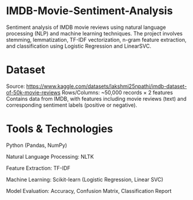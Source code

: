 # IMDB-Movie-Sentiment-Analysis
Sentiment analysis of IMDB movie reviews using natural language processing (NLP) and machine learning techniques. The project involves stemming, lemmatization, TF-IDF vectorization, n-gram feature extraction, and classification using Logistic Regression and LinearSVC.

# Dataset
Source: https://www.kaggle.com/datasets/lakshmi25npathi/imdb-dataset-of-50k-movie-reviews
Rows/Columns: ~50,000 records × 2 features  
Contains data from IMDB, with features including movie reviews (text) and corresponding sentiment labels (positive or negative).

# Tools & Technologies 

Python (Pandas, NumPy)

Natural Language Processing: NLTK 

Feature Extraction: TF-IDF

Machine Learning: Scikit-learn (Logistic Regression, Linear SVC)

Model Evaluation: Accuracy, Confusion Matrix, Classification Report
